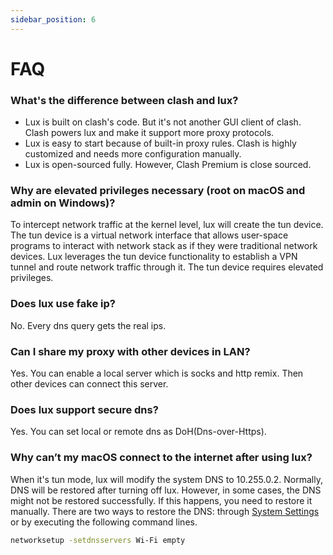 ```yaml
---
sidebar_position: 6
---
```


# FAQ

### What's the difference between clash and lux?

* Lux is built on clash's code. But it's not another GUI client of clash. Clash powers lux and make it support more
  proxy protocols.
* Lux is easy to start because of built-in proxy rules. Clash is highly customized and needs more configuration manually.
* Lux is open-sourced fully. However, Clash Premium is close sourced.

### Why are elevated privileges necessary (root on macOS and admin on Windows)?

To intercept network traffic at the kernel level, lux will create the tun device.
The tun device is a virtual network interface that allows user-space programs to interact with network stack as if they
were traditional network devices.
Lux leverages the tun device functionality to establish a VPN tunnel and route network traffic through it.
The tun device requires elevated privileges.



### Does lux use fake ip?

No. Every dns query gets the real ips.

### Can I share my proxy with other devices in LAN?

Yes. You can enable a local server which is socks and http remix. Then other devices can connect this server.

### Does lux support secure dns?

Yes. You can set local or remote dns as DoH(Dns-over-Https).

### Why can’t my macOS connect to the internet after using lux?

When it's tun mode, lux will modify the system DNS to 10.255.0.2. Normally, DNS will be restored after turning off lux.
However, in some cases, the DNS might not be restored successfully. If this happens, you need to restore it manually. 
There are two ways to restore the DNS: through [System Settings](https://support.apple.com/guide/mac-help/change-dns-settings-on-mac-mh14127/mac) 
or by executing the following command lines.


```sh
networksetup -setdnsservers Wi-Fi empty
```
